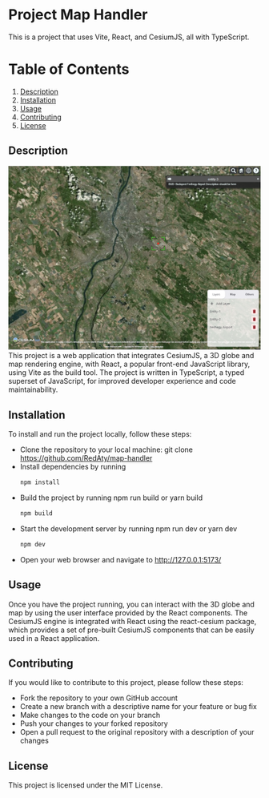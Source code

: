 # Project Map Handler
This is a project that uses Vite, React, and CesiumJS, all with TypeScript.

# Table of Contents
1. [Description](#Description)
2. [Installation](#Installation)
3. [Usage](#Usage)
4. [Contributing](#Contributing)
5. [License](#License)

## Description

![Screenshot about map](public/screenshot.png)
This project is a web application that integrates CesiumJS, a 3D globe and map rendering engine, with React, a popular front-end JavaScript library, using Vite as the build tool. The project is written in TypeScript, a typed superset of JavaScript, for improved developer experience and code maintainability.

## Installation
To install and run the project locally, follow these steps:

 - Clone the repository to your local machine: git clone https://github.com/RedAty/map-handler
 - Install dependencies by running
    ```bash
    npm install
    ```
 - Build the project by running npm run build or yarn build
    ```bash
    npm build
    ```
 - Start the development server by running npm run dev or yarn dev
    ```bash
    npm dev
    ```
 - Open your web browser and navigate to http://127.0.0.1:5173/

## Usage
Once you have the project running, you can interact with the 3D globe and map by using the user interface provided by the React components. The CesiumJS engine is integrated with React using the react-cesium package, which provides a set of pre-built CesiumJS components that can be easily used in a React application.

## Contributing
If you would like to contribute to this project, please follow these steps:

- Fork the repository to your own GitHub account
- Create a new branch with a descriptive name for your feature or bug fix
- Make changes to the code on your branch
- Push your changes to your forked repository
- Open a pull request to the original repository with a description of your changes

## License
This project is licensed under the MIT License.

